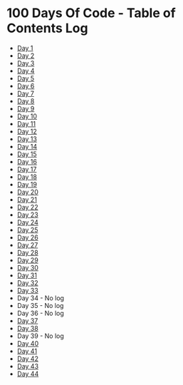 <!-- Daily Template

### Day x: Date

**Today's Progress**:   

**Thoughts:** 

**Link to work:** 

**Today's Tweet:** [View]()

[Back to log](/log.md)
___

 -->

# 100 Days Of Code - Table of Contents Log
- [Day 1](/daily-log/day1.md)
- [Day 2](/daily-log/day2.md)
- [Day 3](/daily-log/day3.md)
- [Day 4](/daily-log/day4.md)
- [Day 5](/daily-log/day5.md)
- [Day 6](/daily-log/day6.md)
- [Day 7](/daily-log/day7.md)
- [Day 8](/daily-log/day8.md)
- [Day 9](/daily-log/day9.md)
- [Day 10](/daily-log/day10.md)
- [Day 11](/daily-log/day11.md)
- [Day 12](/daily-log/day12.md)
- [Day 13](/daily-log/day13.md)
- [Day 14](/daily-log/day14.md)
- [Day 15](/daily-log/day15.md)
- [Day 16](/daily-log/day16.md)
- [Day 17](/daily-log/day17.md)
- [Day 18](/daily-log/day18.md)
- [Day 19](/daily-log/day19.md)
- [Day 20](/daily-log/day20.md)
- [Day 21](/daily-log/day21.md)
- [Day 22](/daily-log/day22.md)
- [Day 23](/daily-log/day23.md)
- [Day 24](/daily-log/day24.md)
- [Day 25](/daily-log/day25.md)
- [Day 26](/daily-log/day26.md)
- [Day 27](/daily-log/day27.md)
- [Day 28](/daily-log/day28.md)
- [Day 29](/daily-log/day29.md)
- [Day 30](/daily-log/day30.md)
- [Day 31](/daily-log/day31.md)
- [Day 32](/daily-log/day32.md)
- [Day 33](/daily-log/day33.md)
- Day 34 - No log
- Day 35 - No log
- Day 36 - No log
- [Day 37](/daily-log/day37.md)
- [Day 38](/daily-log/day38.md)
- Day 39 - No log
- [Day 40](/daily-log/day40.md)
- [Day 41](/daily-log/day41.md)
- [Day 42](/daily-log/day42.md)
- [Day 43](/daily-log/day43.md)
- [Day 44](/daily-log/day44.md)
<!--
- [Day 45](/daily-log/day45.md)
- [Day 46](/daily-log/day46.md)
- [Day 47](/daily-log/day47.md)
- [Day 48](/daily-log/day48.md)
- [Day 49](/daily-log/day49.md)
- [Day 50](/daily-log/day50.md)
- [Day 51](/daily-log/day51.md)
- [Day 52](/daily-log/day52.md)
- [Day 53](/daily-log/day53.md)
- [Day 54](/daily-log/day54.md)
- [Day 55](/daily-log/day55.md)
- [Day 56](/daily-log/day56.md)
- [Day 57](/daily-log/day57.md)
- [Day 58](/daily-log/day58.md)
- [Day 59](/daily-log/day59.md)
- [Day 60](/daily-log/day60.md)
- [Day 61](/daily-log/day61.md)
- [Day 62](/daily-log/day62.md)
- [Day 63](/daily-log/day63.md)
- [Day 64](/daily-log/day64.md)
- [Day 65](/daily-log/day65.md)
- [Day 66](/daily-log/day66.md)
- [Day 67](/daily-log/day67.md)
- [Day 68](/daily-log/day68.md)
- [Day 69](/daily-log/day69.md)
- [Day 70](/daily-log/day70.md)
- [Day 71](/daily-log/day71.md)
- [Day 72](/daily-log/day72.md)
- [Day 73](/daily-log/day73.md)
- [Day 74](/daily-log/day74.md)
- [Day 75](/daily-log/day75.md)
- [Day 76](/daily-log/day76.md)
- [Day 77](/daily-log/day77.md)
- [Day 78](/daily-log/day78.md)
- [Day 79](/daily-log/day79.md)
- [Day 80](/daily-log/day80.md)
- [Day 81](/daily-log/day81.md)
- [Day 82](/daily-log/day82.md)
- [Day 83](/daily-log/day83.md)
- [Day 84](/daily-log/day84.md)
- [Day 85](/daily-log/day85.md)
- [Day 86](/daily-log/day86.md)
- [Day 87](/daily-log/day87.md)
- [Day 88](/daily-log/day88.md)
- [Day 89](/daily-log/day89.md)
- [Day 90](/daily-log/day90.md)
- [Day 91](/daily-log/day91.md)
- [Day 92](/daily-log/day92.md)
- [Day 93](/daily-log/day93.md)
- [Day 94](/daily-log/day94.md)
- [Day 95](/daily-log/day95.md)
- [Day 96](/daily-log/day96.md)
- [Day 97](/daily-log/day97.md)
- [Day 98](/daily-log/day98.md)
- [Day 99](/daily-log/day99.md)
- [Day 100](/daily-log/day100.md)
-->
